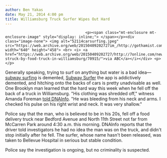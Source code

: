 ```yaml
---
author: Ben Yakas
date: May 21, 2014 4:00 pm
title: Williamsburg Truck Surfer Wipes Out Hard
---
```


	
										<p><span class="mt-enclosure mt-enclosure-image" style="display: inline;"> </span></p><div class="image-none"> <img alt="52114carsurfing.jpeg" src="https://web.archive.org/web/20150409202727im_/http://gothamist.com/attachments/byakas/52114carsurfing.jpeg" width="640" height="458"> <br> <i> <a href="https://web.archive.org/web/20150409202727/http://7online.com/news/pedestrian-struck-by-food-truck-in-williamsburg/70915/">via ABC</a></i></div> <p></p>

<p>Generally speaking, trying to surf on anything but water is a bad idea&#x2014;<a href="https://web.archive.org/web/20150409202727/http://gothamist.com/tags/subwaysurfing">subway surfing</a> is demented, <a href="https://web.archive.org/web/20150409202727/http://kiloo.com/games/subway-surfers">Subway Surfer</a> the app is addictively demented, and hitching onto the backs of cars is pretty unadvisable as well. One Brooklyn man learned that the hard way this week when he fell off the back of a truck in Williamsburg. &quot;His clothing was shredded off,&quot; witness Amanda Foreman <a href="https://web.archive.org/web/20150409202727/http://www.dnainfo.com/new-york/20140521/williamsburg/man-hurt-fall-after-hitching-ride-on-back-of-truck-police-say">told DNAInfo</a>. &quot;He was bleeding from his neck and arms. I checked his pulse on his right wrist and neck. It was very shallow.&quot;</p>

<p>Police say that the man, who is believed to be in his 20s, fell off a food delivery truck near Bedford Avenue and North 11th Street not far from McCarren Park around 4:30 a.m. this morning. DNAInfo reports that the driver told investigators he had no idea the man was on the truck, and didn&apos;t stop initially after he fell. The surfer, whose name hasn&apos;t been released, was taken to Bellevue Hospital in serious but stable condition.</p>

<p>Police say the investigation is ongoing, but no criminality is suspected. </p>					
										
									
				